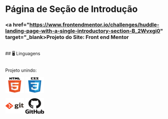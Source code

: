 # Página de Seção de Introdução

### <a href="https://www.frontendmentor.io/challenges/huddle-landing-page-with-a-single-introductory-section-B_2Wvxgi0" target="_blank>Projeto do Site: Front end Mentor</a>


<br>
## 🖥️ Linguagens
<br><br>

Projeto unindo:
<br>
<div>
<img align="center" alt="HTML" height="50" width="60" src="https://raw.githubusercontent.com/devicons/devicon/master/icons/html5/html5-original-wordmark.svg">
<img align="center" alt="CSS" height="50" width="60" src="https://raw.githubusercontent.com/devicons/devicon/master/icons/css3/css3-original-wordmark.svg">
<br><br>
<img align="center" alt="GIT" height="50" width="60" src="https://raw.githubusercontent.com/devicons/devicon/master/icons/git/git-original-wordmark.svg">
  <img align="center" alt="GITHUB" height="50" width="60" src="https://raw.githubusercontent.com/devicons/devicon/master/icons/github/github-original-wordmark.svg">
</div>
